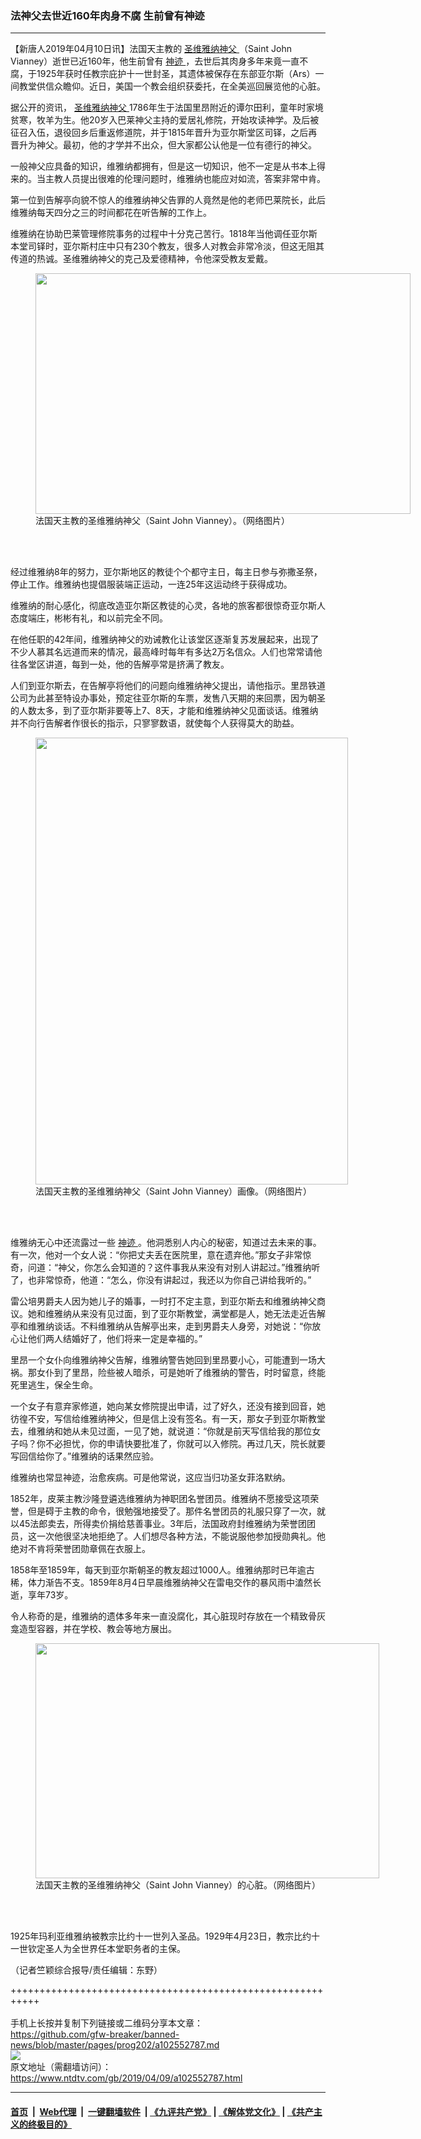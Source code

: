 ### 法神父去世近160年肉身不腐 生前曾有神迹
------------------------

<div class="post_content" itemprop="articleBody">
 <p>
  【新唐人2019年04月10日讯】法国天主教的
  <a href="https://www.ntdtv.com/gb/圣维雅纳神父.htm">
   圣维雅纳神父
  </a>
  （Saint John Vianney）逝世已近160年，他生前曾有
  <a href="https://www.ntdtv.com/gb/神迹.htm">
   神迹
  </a>
  ，去世后其肉身多年来竟一直不腐，于1925年获时任教宗庇护十一世封圣，其遗体被保存在东部亚尔斯（Ars）一间教堂供信众瞻仰。近日，美国一个教会组织获委托，在全美巡回展览他的心脏。
 </p>
 <p>
  据公开的资讯，
  <a href="https://www.ntdtv.com/gb/圣维雅纳神父.htm">
   圣维雅纳神父
  </a>
  1786年生于法国里昂附近的谭尔田利，童年时家境贫寒，牧羊为生。他20岁入巴莱神父主持的爱居礼修院，开始攻读神学。及后被征召入伍，退役回乡后重返修道院，并于1815年晋升为亚尔斯堂区司铎，之后再晋升为神父。最初，他的才学并不出众，但大家都公认他是一位有德行的神父。
 </p>
 <p>
  一般神父应具备的知识，维雅纳都拥有，但是这一切知识，他不一定是从书本上得来的。当主教人员提出很难的伦理问题时，维雅纳也能应对如流，答案非常中肯。
 </p>
 <p>
  第一位到告解亭向貌不惊人的维雅纳神父告罪的人竟然是他的老师巴莱院长，此后维雅纳每天四分之三的时间都花在听告解的工作上。
 </p>
 <p>
  维雅纳在协助巴莱管理修院事务的过程中十分克己苦行。1818年当他调任亚尔斯本堂司铎时，亚尔斯村庄中只有230个教友，很多人对教会非常冷淡，但这无阻其传道的热诚。圣维雅纳神父的克己及爱德精神，令他深受教友爱戴。
 </p>
 <figure class="wp-caption aligncenter" id="attachment_102552983" style="width: 600px">
  <img alt="" class="size-medium wp-image-102552983" height="385" src="https://www.ntdtv.com/assets/uploads/2019/04/Jean-Marie_Vianney-600x385.jpg" width="600">
   <br/><figcaption class="wp-caption-text">
    法国天主教的圣维雅纳神父（Saint John Vianney）。（网络图片）
   </figcaption><br/>
  </img>
 </figure><br/>
 <p>
  经过维雅纳8年的努力，亚尔斯地区的教徒个个都守主日，每主日参与弥撒圣祭，停止工作。维雅纳也提倡服装端正运动，一连25年这运动终于获得成功。
 </p>
 <p>
  维雅纳的耐心感化，彻底改造亚尔斯区教徒的心灵，各地的旅客都很惊奇亚尔斯人态度端庄，彬彬有礼，和以前完全不同。
 </p>
 <p>
  在他任职的42年间，维雅纳神父的劝诫教化让该堂区逐渐复苏发展起来，出现了不少人慕其名远道而来的情况，最高峰时每年有多达2万名信众。人们也常常请他往各堂区讲道，每到一处，他的告解亭常是挤满了教友。
 </p>
 <p>
  人们到亚尔斯去，在告解亭将他们的问题向维雅纳神父提出，请他指示。里昂铁道公司为此甚至特设办事处，预定往亚尔斯的车票，发售八天期的来回票，因为朝圣的人数太多，到了亚尔斯非要等上7、8天，才能和维雅纳神父见面谈话。维雅纳并不向行告解者作很长的指示，只寥寥数语，就使每个人获得莫大的助益。
 </p>
 <figure class="wp-caption aligncenter" id="attachment_102552790" style="width: 500px">
  <img alt="" class="size-full wp-image-102552790" height="715" src="https://www.ntdtv.com/assets/uploads/2019/04/0fdcaeb3b6bb1d9bc717fdd0ae0a361a.jpg" width="500">
   <br/><figcaption class="wp-caption-text">
    法国天主教的圣维雅纳神父（Saint John Vianney）画像。（网络图片）
   </figcaption><br/>
  </img>
 </figure><br/>
 <p>
  维雅纳无心中还流露过一些
  <a href="https://www.ntdtv.com/gb/神迹.htm">
   神迹
  </a>
  。他洞悉别人内心的秘密，知道过去未来的事。有一次，他对一个女人说：“你把丈夫丢在医院里，意在遗弃他。”那女子非常惊奇，问道：“神父，你怎么会知道的？这件事我从来没有对别人讲起过。”维雅纳听了，也非常惊奇，他道：“怎么，你没有讲起过，我还以为你自己讲给我听的。”
 </p>
 <p>
  雷公培男爵夫人因为她儿子的婚事，一时打不定主意，到亚尔斯去和维雅纳神父商议。她和维雅纳从来没有见过面，到了亚尔斯教堂，满堂都是人，她无法走近告解亭和维雅纳谈话。不料维雅纳从告解亭出来，走到男爵夫人身旁，对她说：“你放心让他们两人结婚好了，他们将来一定是幸福的。”
 </p>
 <p>
  里昂一个女仆向维雅纳神父告解，维雅纳警告她回到里昂要小心，可能遭到一场大祸。那女仆到了里昂，险些被人暗杀，可是她听了维雅纳的警告，时时留意，终能死里逃生，保全生命。
 </p>
 <p>
  一个女子有意弃家修道，她向某女修院提出申请，过了好久，还没有接到回音，她彷徨不安，写信给维雅纳神父，但是信上没有签名。有一天，那女子到亚尔斯教堂去，维雅纳和她从未见过面，一见了她，就说道：“你就是前天写信给我的那位女子吗？你不必担忧，你的申请快要批准了，你就可以入修院。再过几天，院长就要写回信给你了。”维雅纳的话果然应验。
 </p>
 <p>
  维雅纳也常显神迹，治愈疾病。可是他常说，这应当归功圣女菲洛默纳。
 </p>
 <p>
  1852年，皮莱主教沙隆登遴选维雅纳为神职团名誉团员。维雅纳不愿接受这项荣誉，但是碍于主教的命令，很勉强地接受了。那件名誉团员的礼服只穿了一次，就以45法郎卖去，所得卖价捐给慈善事业。3年后，法国政府封维雅纳为荣誉团团员，这一次他很坚决地拒绝了。人们想尽各种方法，不能说服他参加授勋典礼。他绝对不肯将荣誉团勋章佩在衣服上。
 </p>
 <p>
  1858年至1859年，每天到亚尔斯朝圣的教友超过1000人。维雅纳那时已年逾古稀，体力渐告不支。1859年8月4日早晨维雅纳神父在雷电交作的暴风雨中溘然长逝，享年73岁。
 </p>
 <p>
  令人称奇的是，维雅纳的遗体多年来一直没腐化，其心脏现时存放在一个精致骨灰龛造型容器，并在学校、教会等地方展出。
 </p>
 <figure class="wp-caption aligncenter" id="attachment_102552988" style="width: 550px">
  <img alt="" class="size-full wp-image-102552988" height="376" src="https://www.ntdtv.com/assets/uploads/2019/04/st-jean-vianney-relic-photo.jpg" width="550">
   <br/><figcaption class="wp-caption-text">
    法国天主教的圣维雅纳神父（Saint John Vianney）的心脏。（网络图片）
   </figcaption><br/>
  </img>
 </figure><br/>
 <p>
  1925年玛利亚维雅纳被教宗比约十一世列入圣品。1929年4月23日，教宗比约十一世钦定圣人为全世界任本堂职务者的主保。
 </p>
 <p>
  （记者竺颖综合报导/责任编辑：东野）
 </p>
 <div class="single_ad">
 </div>
</div>

+++++++++++++++++++++++++++++++++++++++++++++++++++++++++++<br/><br/>
手机上长按并复制下列链接或二维码分享本文章：<br/>
https://github.com/gfw-breaker/banned-news/blob/master/pages/prog202/a102552787.md <br/>
<a href='https://github.com/gfw-breaker/banned-news/blob/master/pages/prog202/a102552787.md'><img src='https://github.com/gfw-breaker/banned-news/blob/master/pages/prog202/a102552787.md.png'/></a> <br/>
原文地址（需翻墙访问）：https://www.ntdtv.com/gb/2019/04/09/a102552787.html


------------------------
#### [首页](https://github.com/gfw-breaker/banned-news/blob/master/README.md) &nbsp;|&nbsp; [Web代理](https://github.com/labour-camp/helloworld) &nbsp;|&nbsp; [一键翻墙软件](https://github.com/gfw-breaker/nogfw/blob/master/README.md) &nbsp;| [《九评共产党》](https://github.com/gfw-breaker/9ping.md/blob/master/README.md#九评之一评共产党是什么) | [《解体党文化》](https://github.com/gfw-breaker/jtdwh.md/blob/master/README.md) | [《共产主义的终极目的》](https://github.com/gfw-breaker/gczydzjmd.md/blob/master/README.md)

